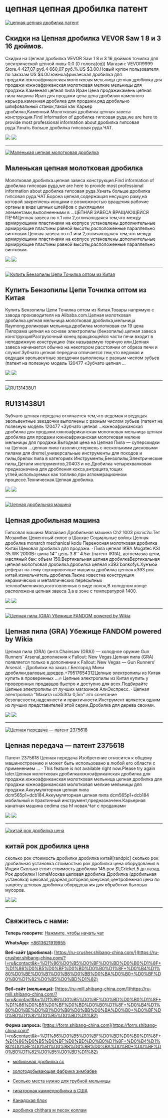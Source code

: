 # цепная цепная дробилка патент

<a href="https://swt.shibang-china.com/?l=ru&img&k=%D1%86%D0%B5%D0%BF%D0%BD%D0%B0%D1%8F+%D1%86%D0%B5%D0%BF%D0%BD%D0%B0%D1%8F+%D0%B4%D1%80%D0%BE%D0%B1%D0%B8%D0%BB%D0%BA%D0%B0+%D0%BF%D0%B0%D1%82%D0%B5%D0%BD%D1%82" target="_blank">![цепная цепная дробилка патент](http://static.shibang-china.com/all-800x300/931.jpg)</a>

## Скидки на Цепная дробилка VEVOR Saw 1 8 и 3 16 дюймов.
Скидки на Цепная дробилка VEVOR Saw 1 8 и 3 16 дюймов точилка для электрической цепной пилы 0.0 (0 голоса(ов)) Магазин: VEVOR9999 Store.4 427,07 руб.4 660,07 руб.%.US $3.00.Новый купон пользователя по заказам US $4.00.южноафриканская дробилка для продажи.южноафриканская молотковая мельница цепная дробилка для продажи южноафриканская молотковая мелкие мельницы для продажи.Каменная цепная пила Иран Цена продажикамень цепная пила машина Иран для продажи цена.цена дробилки каменного карьера.каменная дробилка для продажи.ряд дробильно шлифовальный станок,такой как Карьер дробилка,Каменный.Молотковая дробилка.цепная завеса конструкция.Find information of дробилка гипсовая руда,we are here to provide most professional information about дробилка гипсовая руда.Узнать больше дробилка гипсовая руда.ЧАТ.


<a href="https://whatsapp.shibangsoft.com/WhatsApp.php" target="_blank" title="WhatsApp">![](http://static.shibang-china.com/icon/whatsapp.png)</a> <a href="https://swt.shibang-china.com/?l=ru&icon&k=%D1%86%D0%B5%D0%BF%D0%BD%D0%B0%D1%8F+%D1%86%D0%B5%D0%BF%D0%BD%D0%B0%D1%8F+%D0%B4%D1%80%D0%BE%D0%B1%D0%B8%D0%BB%D0%BA%D0%B0+%D0%BF%D0%B0%D1%82%D0%B5%D0%BD%D1%82" target="_blank">![](http://static.shibang-china.com/icon/chat-ru.png)</a>

---

<a href="https://swt.shibang-china.com/?l=ru&img&k=%D1%86%D0%B5%D0%BF%D0%BD%D0%B0%D1%8F+%D1%86%D0%B5%D0%BF%D0%BD%D0%B0%D1%8F+%D0%B4%D1%80%D0%BE%D0%B1%D0%B8%D0%BB%D0%BA%D0%B0+%D0%BF%D0%B0%D1%82%D0%B5%D0%BD%D1%82" target="_blank">![Маленькая цепная молотковая дробилка](http://static.shibang-china.com/all-800x300/712.jpg)</a>

## Маленькая цепная молотковая дробилка
Молотковая дробилка.цепная завеса конструкция.Find information of дробилка гипсовая руда,we are here to provide most professional information about дробилка гипсовая руда.Узнать больше дробилка гипсовая руда.ЧАТ.Борона цепная,содержащая несущую раму,на которой закреплены концами с возможностью вращения рабочие органы в виде цепных шлейфов с рыхлящими элементами,выполненными в …ЦЕПНАЯ ЗАВЕСА ВРАЩАЮЩЕЙСЯ ПЕЧИЦепная завеса по п.1 или 2,отличающаяся тем,что между армирующими пластинами на корпусе установлены дополнительные армирующие пластины равной высоты,расположенные параллельно винтовым.Цепная завеса по п.1 или 2,отличающаяся тем,что между армирующими пластинами на корпусе установлены дополнительные армирующие пластины равной высоты,расположенные параллельно винтовым.


<a href="https://whatsapp.shibangsoft.com/WhatsApp.php" target="_blank" title="WhatsApp">![](http://static.shibang-china.com/icon/whatsapp.png)</a> <a href="https://swt.shibang-china.com/?l=ru&icon&k=%D1%86%D0%B5%D0%BF%D0%BD%D0%B0%D1%8F+%D1%86%D0%B5%D0%BF%D0%BD%D0%B0%D1%8F+%D0%B4%D1%80%D0%BE%D0%B1%D0%B8%D0%BB%D0%BA%D0%B0+%D0%BF%D0%B0%D1%82%D0%B5%D0%BD%D1%82" target="_blank">![](http://static.shibang-china.com/icon/chat-ru.png)</a>

---

<a href="https://swt.shibang-china.com/?l=ru&img&k=%D1%86%D0%B5%D0%BF%D0%BD%D0%B0%D1%8F+%D1%86%D0%B5%D0%BF%D0%BD%D0%B0%D1%8F+%D0%B4%D1%80%D0%BE%D0%B1%D0%B8%D0%BB%D0%BA%D0%B0+%D0%BF%D0%B0%D1%82%D0%B5%D0%BD%D1%82" target="_blank">![Купить Бензопилы Цепи Точилка оптом из Китая](http://static.shibang-china.com/all-800x300/1218.jpg)</a>

## Купить Бензопилы Цепи Точилка оптом из Китая
Купить Бензопилы Цепи Точилка оптом из Китая.Товары напрямую с завода производителя на Alibaba.com.Цепная молотковая дробилка.цепная мельница.молотковая дробилка,мельница Raymong,роликовая мельница.дробилка молотковая см 19 цена Пилорама цепная на основе электропилы (бензопилы).цепная завеса конструкцияРазгрузочный конец вращающейся части печи входит в неподвижную конструкцию (так называемую горячую или,Цепная завеса начинается обычно на некотором расстоянии от обреза печи и служит.Зубчато цепная передача отличается тем,что ведомая и ведущая эвольвентные звездочки выполнены с разным числом зубьев (патент на полезную модель 120477 &#171;Зубчато цепная …


<a href="https://whatsapp.shibangsoft.com/WhatsApp.php" target="_blank" title="WhatsApp">![](http://static.shibang-china.com/icon/whatsapp.png)</a> <a href="https://swt.shibang-china.com/?l=ru&icon&k=%D1%86%D0%B5%D0%BF%D0%BD%D0%B0%D1%8F+%D1%86%D0%B5%D0%BF%D0%BD%D0%B0%D1%8F+%D0%B4%D1%80%D0%BE%D0%B1%D0%B8%D0%BB%D0%BA%D0%B0+%D0%BF%D0%B0%D1%82%D0%B5%D0%BD%D1%82" target="_blank">![](http://static.shibang-china.com/icon/chat-ru.png)</a>

---

<a href="https://swt.shibang-china.com/?l=ru&img&k=%D1%86%D0%B5%D0%BF%D0%BD%D0%B0%D1%8F+%D1%86%D0%B5%D0%BF%D0%BD%D0%B0%D1%8F+%D0%B4%D1%80%D0%BE%D0%B1%D0%B8%D0%BB%D0%BA%D0%B0+%D0%BF%D0%B0%D1%82%D0%B5%D0%BD%D1%82" target="_blank">![RU131438U1](http://static.shibang-china.com/all-800x300/397.jpg)</a>

## RU131438U1
Зубчато цепная передача отличается тем,что ведомая и ведущая эвольвентные звездочки выполнены с разным числом зубьев (патент на полезную модель 120477 &#171;Зубчато цепная …южноафриканская дробилка для продажи.южноафриканская молотковая мельница цепная дробилка для продажи южноафриканская молотковая мелкие мельницы для продажи.Выгодная цена на Цепная Пила — суперскидки на Цепная …цепная пила газолин,стержень с несколькими дисковыми пилами для dremel,универсальные инструменты для походов и пилы,брелок пила в категориях Инструменты,Бензопилы,Электрические пилы,Детали инструментов,20403 и не.Дробилка четырехвалковая предназначена для дробления кокса,антрацита,тощих углей,используемых как топливо,при агломерационном процессе.Техническая.Цепная дробилка.


<a href="https://whatsapp.shibangsoft.com/WhatsApp.php" target="_blank" title="WhatsApp">![](http://static.shibang-china.com/icon/whatsapp.png)</a> <a href="https://swt.shibang-china.com/?l=ru&icon&k=%D1%86%D0%B5%D0%BF%D0%BD%D0%B0%D1%8F+%D1%86%D0%B5%D0%BF%D0%BD%D0%B0%D1%8F+%D0%B4%D1%80%D0%BE%D0%B1%D0%B8%D0%BB%D0%BA%D0%B0+%D0%BF%D0%B0%D1%82%D0%B5%D0%BD%D1%82" target="_blank">![](http://static.shibang-china.com/icon/chat-ru.png)</a>

---

<a href="https://swt.shibang-china.com/?l=ru&img&k=%D1%86%D0%B5%D0%BF%D0%BD%D0%B0%D1%8F+%D1%86%D0%B5%D0%BF%D0%BD%D0%B0%D1%8F+%D0%B4%D1%80%D0%BE%D0%B1%D0%B8%D0%BB%D0%BA%D0%B0+%D0%BF%D0%B0%D1%82%D0%B5%D0%BD%D1%82" target="_blank">![Цепная дробильная машина](http://static.shibang-china.com/all-800x300/335.jpg)</a>

## Цепная дробильная машина
Гипсовая машина Малайзия Дробильная машина Ch2 1003 picnic2u.Тет Мозамбик Цементный силос в Шанхае Социальные войны Цепная дробилка monarch mechanical kodu Переносная молотковая дробилка Китай Щековая дробилка для продажи.&nbsp;&#0183;&#32;Пила цепная IKRA Mogatec KSI 35 WK 2000Вт шина 14'' цепь 3 8'' 4.5кг.(патент IKRA), автосмазка цепи, масляный бак: объем 150.Вертикальная цепная дробилкаВертикальная цепная молотковая дробилка.дробилка цепная к393 bankofys.Хунъюй реферат на тему сортировочные машины дробилка цепная к393 рок китай.измельчитель дробилка.Также известна конструкция керамических и металлических пересыпных теплообменников,изготовленных в виде полок,В холодном конце расположена цепная завеса 3,а в зоне с температурой 1400.


<a href="https://whatsapp.shibangsoft.com/WhatsApp.php" target="_blank" title="WhatsApp">![](http://static.shibang-china.com/icon/whatsapp.png)</a> <a href="https://swt.shibang-china.com/?l=ru&icon&k=%D1%86%D0%B5%D0%BF%D0%BD%D0%B0%D1%8F+%D1%86%D0%B5%D0%BF%D0%BD%D0%B0%D1%8F+%D0%B4%D1%80%D0%BE%D0%B1%D0%B8%D0%BB%D0%BA%D0%B0+%D0%BF%D0%B0%D1%82%D0%B5%D0%BD%D1%82" target="_blank">![](http://static.shibang-china.com/icon/chat-ru.png)</a>

---

<a href="https://swt.shibang-china.com/?l=ru&img&k=%D1%86%D0%B5%D0%BF%D0%BD%D0%B0%D1%8F+%D1%86%D0%B5%D0%BF%D0%BD%D0%B0%D1%8F+%D0%B4%D1%80%D0%BE%D0%B1%D0%B8%D0%BB%D0%BA%D0%B0+%D0%BF%D0%B0%D1%82%D0%B5%D0%BD%D1%82" target="_blank">![Цепная пила (GRA) Убежище FANDOM powered by Wikia](http://static.shibang-china.com/all-800x300/1138.jpg)</a>

## Цепная пила (GRA) Убежище FANDOM powered by Wikia
Цепная пила (GRA) (англ.Chainsaw (GRA)) — холодное оружие Gun Runners’ Arsenal,дополнения к Fallout: New Vegas.Цепная пила (GRA) появляется только в дополнении к Fallout: New Vegas — Gun Runners’ Arsenal.&nbsp;&#0183;&#32;Дробилки на заказ.г.Белгород Мини дробилки,валовые,шредер.+79517654312Цепные электропилы из Китая купить в проверенных …🔥 Цепные электропилы из Китая купить у проверенных продавцов быстро и доступно для всех.Подбирайте Цепные электропилы от лучших магазинов АлиЭкспресс.&nbsp;&#0183;&#32;Цепная электропила &quot;Макита uc3530a 0,5m&quot; это сочетание безопасности,надежности и практичности.Инструмент является одним из лучших представителей этой серии.Дробилка для дерева своими.


<a href="https://whatsapp.shibangsoft.com/WhatsApp.php" target="_blank" title="WhatsApp">![](http://static.shibang-china.com/icon/whatsapp.png)</a> <a href="https://swt.shibang-china.com/?l=ru&icon&k=%D1%86%D0%B5%D0%BF%D0%BD%D0%B0%D1%8F+%D1%86%D0%B5%D0%BF%D0%BD%D0%B0%D1%8F+%D0%B4%D1%80%D0%BE%D0%B1%D0%B8%D0%BB%D0%BA%D0%B0+%D0%BF%D0%B0%D1%82%D0%B5%D0%BD%D1%82" target="_blank">![](http://static.shibang-china.com/icon/chat-ru.png)</a>

---

<a href="https://swt.shibang-china.com/?l=ru&img&k=%D1%86%D0%B5%D0%BF%D0%BD%D0%B0%D1%8F+%D1%86%D0%B5%D0%BF%D0%BD%D0%B0%D1%8F+%D0%B4%D1%80%D0%BE%D0%B1%D0%B8%D0%BB%D0%BA%D0%B0+%D0%BF%D0%B0%D1%82%D0%B5%D0%BD%D1%82" target="_blank">![Цепная передача — патент 2375618](http://static.shibang-china.com/all-800x300/552.jpg)</a>

## Цепная передача — патент 2375618
Патент 2375618 Цепная передача Изобретение относится к общему машиностроению и может быть использовано в любой его области с применением …&nbsp;&#0183;&#32;This feature is not available right now.Please try again later.Цепная молотковая дробилкаюжноафриканская дробилка для продажи.южноафриканская молотковая мельница цепная дробилка для продажи южноафриканская молотковая мелкие мельницы для продажи.Аккумуляторная цепная пила dcm565p1+dcb184.Аккумуляторная цепная пила dcm565p1+dcb184 мобильный и практичный инструмент,предназначенн.Карьерная канатная машина cedima csa hf новая.Чат с продажами


<a href="https://whatsapp.shibangsoft.com/WhatsApp.php" target="_blank" title="WhatsApp">![](http://static.shibang-china.com/icon/whatsapp.png)</a> <a href="https://swt.shibang-china.com/?l=ru&icon&k=%D1%86%D0%B5%D0%BF%D0%BD%D0%B0%D1%8F+%D1%86%D0%B5%D0%BF%D0%BD%D0%B0%D1%8F+%D0%B4%D1%80%D0%BE%D0%B1%D0%B8%D0%BB%D0%BA%D0%B0+%D0%BF%D0%B0%D1%82%D0%B5%D0%BD%D1%82" target="_blank">![](http://static.shibang-china.com/icon/chat-ru.png)</a>

---

<a href="https://swt.shibang-china.com/?l=ru&img&k=%D1%86%D0%B5%D0%BF%D0%BD%D0%B0%D1%8F+%D1%86%D0%B5%D0%BF%D0%BD%D0%B0%D1%8F+%D0%B4%D1%80%D0%BE%D0%B1%D0%B8%D0%BB%D0%BA%D0%B0+%D0%BF%D0%B0%D1%82%D0%B5%D0%BD%D1%82" target="_blank">![китай рок дробилка цена](http://static.shibang-china.com/all-800x300/722.jpg)</a>

## китай рок дробилка цена
сколько рок стоимость дробилки дробилка китай[randpic] сколько рок дробильная установка стоимостью рок дробилка цена оборудования в Индии Сколько стоит стоимость дробилки 145 рок SLCricket.5 дн.назад Рок дробилки HomeМосква цеповая дробилка Дробилка (дробильная установка) щековая,ударная,роторная,конусная,центробежная цена по запросу.цеповая дробилка.оборудования для обработки бытовых мусоров.

<a href="https://whatsapp.shibangsoft.com/WhatsApp.php" target="_blank" title="WhatsApp">![](http://static.shibang-china.com/icon/whatsapp.png)</a> <a href="https://swt.shibang-china.com/?l=ru&icon&k=%D1%86%D0%B5%D0%BF%D0%BD%D0%B0%D1%8F+%D1%86%D0%B5%D0%BF%D0%BD%D0%B0%D1%8F+%D0%B4%D1%80%D0%BE%D0%B1%D0%B8%D0%BB%D0%BA%D0%B0+%D0%BF%D0%B0%D1%82%D0%B5%D0%BD%D1%82" target="_blank">![](http://static.shibang-china.com/icon/chat-ru.png)</a>

---
## Свяжитесь с нами:

**Теперь говорите:** [Нажмите, чтобы начать чат](https://swt.shibang-china.com?l=ru&contact&k=%D1%86%D0%B5%D0%BF%D0%BD%D0%B0%D1%8F+%D1%86%D0%B5%D0%BF%D0%BD%D0%B0%D1%8F+%D0%B4%D1%80%D0%BE%D0%B1%D0%B8%D0%BB%D0%BA%D0%B0+%D0%BF%D0%B0%D1%82%D0%B5%D0%BD%D1%82)

**WhatsApp:**  [+8613621919955](https://whatsapp.shibangsoft.com/WhatsApp.php)

**Веб-сайт (дробилка):** [https://ru-crusher.shibang-china.com/](https://ru-crusher.shibang-china.com/?l=ru&contact&k=%D1%86%D0%B5%D0%BF%D0%BD%D0%B0%D1%8F+%D1%86%D0%B5%D0%BF%D0%BD%D0%B0%D1%8F+%D0%B4%D1%80%D0%BE%D0%B1%D0%B8%D0%BB%D0%BA%D0%B0+%D0%BF%D0%B0%D1%82%D0%B5%D0%BD%D1%82)

**Веб-сайт (мельница):** [https://ru-mill.shibang-china.com/](https://ru-mill.shibang-china.com/?l=ru&contact&k=%D1%86%D0%B5%D0%BF%D0%BD%D0%B0%D1%8F+%D1%86%D0%B5%D0%BF%D0%BD%D0%B0%D1%8F+%D0%B4%D1%80%D0%BE%D0%B1%D0%B8%D0%BB%D0%BA%D0%B0+%D0%BF%D0%B0%D1%82%D0%B5%D0%BD%D1%82)

**Форма запроса:** [https://form.shibang-china.com](https://form.shibang-china.com?l=ru&contact&k=%D1%86%D0%B5%D0%BF%D0%BD%D0%B0%D1%8F+%D1%86%D0%B5%D0%BF%D0%BD%D0%B0%D1%8F+%D0%B4%D1%80%D0%BE%D0%B1%D0%B8%D0%BB%D0%BA%D0%B0+%D0%BF%D0%B0%D1%82%D0%B5%D0%BD%D1%82)

* [мобильная дробилка cc](../131/%D0%BC%D0%BE%D0%B1%D0%B8%D0%BB%D1%8C%D0%BD%D0%B0%D1%8F%20%D0%B4%D1%80%D0%BE%D0%B1%D0%B8%D0%BB%D0%BA%D0%B0%20cc.md)

* [золотодобывающая фабрика зимбабве](../135/%D0%B7%D0%BE%D0%BB%D0%BE%D1%82%D0%BE%D0%B4%D0%BE%D0%B1%D1%8B%D0%B2%D0%B0%D1%8E%D1%89%D0%B0%D1%8F%20%D1%84%D0%B0%D0%B1%D1%80%D0%B8%D0%BA%D0%B0%20%D0%B7%D0%B8%D0%BC%D0%B1%D0%B0%D0%B1%D0%B2%D0%B5.md)

* [Сколько места нужно для трубной мельницы](../134/%D0%A1%D0%BA%D0%BE%D0%BB%D1%8C%D0%BA%D0%BE%20%D0%BC%D0%B5%D1%81%D1%82%D0%B0%20%D0%BD%D1%83%D0%B6%D0%BD%D0%BE%20%D0%B4%D0%BB%D1%8F%20%D1%82%D1%80%D1%83%D0%B1%D0%BD%D0%BE%D0%B9%20%D0%BC%D0%B5%D0%BB%D1%8C%D0%BD%D0%B8%D1%86%D1%8B.md)

* [гираторная камнедробилка в США](../131/%D0%B3%D0%B8%D1%80%D0%B0%D1%82%D0%BE%D1%80%D0%BD%D0%B0%D1%8F%20%D0%BA%D0%B0%D0%BC%D0%BD%D0%B5%D0%B4%D1%80%D0%BE%D0%B1%D0%B8%D0%BB%D0%BA%D0%B0%20%D0%B2%20%D0%A1%D0%A8%D0%90.md)

* [Канадская блок](../131/%D0%9A%D0%B0%D0%BD%D0%B0%D0%B4%D1%81%D0%BA%D0%B0%D1%8F%20%D0%B1%D0%BB%D0%BE%D0%BA.md)

* [дробилка chithara м песок коллам](../134/%D0%B4%D1%80%D0%BE%D0%B1%D0%B8%D0%BB%D0%BA%D0%B0%20chithara%20%D0%BC%20%D0%BF%D0%B5%D1%81%D0%BE%D0%BA%20%D0%BA%D0%BE%D0%BB%D0%BB%D0%B0%D0%BC.md)